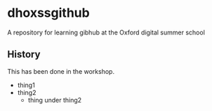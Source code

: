 # dhoxssgithub
A repository for learning gibhub at the Oxford digital summer school

## History

This has been done in the workshop.

* thing1
* thing2
  * thing under thing2
